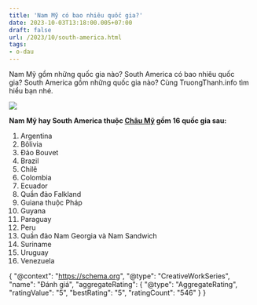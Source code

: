 ```yaml
---
title: 'Nam Mỹ có bao nhiêu quốc gia?'
date: 2023-10-03T13:18:00.005+07:00
draft: false
url: /2023/10/south-america.html
tags: 
- o-dau
---
```


Nam Mỹ gồm những quốc gia nào? South America có bao nhiêu quốc gia? South America gồm những quốc gia nào? Cùng TruongThanh.info tìm hiểu bạn nhé.

[![](https://blogger.googleusercontent.com/img/b/R29vZ2xl/AVvXsEixfyOtH_oPzXoRtAjQTwd2nCKt4WudA_80ulxs-ILToOS1AnC71YWnLxzS7Mff0C_gYmZXjTHUi3PxBg748Xeq29iIUTIOQViisolRlErsWSVCahPaFv6npXzwiQYZ9sb3pyAoxCjuFJ9F1NlS0uiGNnvbcGlYEDVa2HT-erwdRa-3oJBAMTN6aP1fEZIT/s320/map-amerika.png)](https://blogger.googleusercontent.com/img/b/R29vZ2xl/AVvXsEixfyOtH_oPzXoRtAjQTwd2nCKt4WudA_80ulxs-ILToOS1AnC71YWnLxzS7Mff0C_gYmZXjTHUi3PxBg748Xeq29iIUTIOQViisolRlErsWSVCahPaFv6npXzwiQYZ9sb3pyAoxCjuFJ9F1NlS0uiGNnvbcGlYEDVa2HT-erwdRa-3oJBAMTN6aP1fEZIT/s400/map-amerika.png)

  

  

  

**Nam Mỹ hay South America thuộc [Châu Mỹ](https://www.truongthanh.info/2023/10/america.html) gồm 16 quốc gia sau:**

1.  Argentina
2.  Bôlivia
3.  Đảo Bouvet
4.  Brazil
5.  Chilê
6.  Colombia
7.  Ecuador
8.  Quần đảo Falkland
9.  Guiana thuộc Pháp
10.  Guyana
11.  Paraguay
12.  Peru
13.  Quần đảo Nam Georgia và Nam Sandwich
14.  Suriname
15.  Uruguay
16.  Venezuela

  

{ "@context": "https://schema.org", "@type": "CreativeWorkSeries", "name": "Đánh giá", "aggregateRating": { "@type": "AggregateRating", "ratingValue": "5", "bestRating": "5", "ratingCount": "546" } }